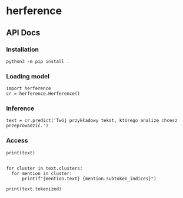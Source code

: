 # herference

## API Docs


### Installation

```
python3 -m pip install .
```

### Loading model

```
import herference
cr = herference.Herference()

```

### Inference

```
text = cr.predict('Twój przykładowy tekst, którego analizę chcesz przeprowadzić.')
```

### Access

```
print(text)
```

```

for cluster in text.clusters:
  for mention in cluster:
      print(f"{mention.text} {mention.subtoken_indices}")
      
print(text.tokenized)
```
